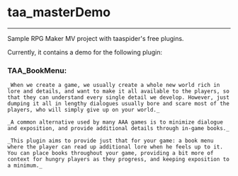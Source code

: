 # taa_masterDemo
---

Sample RPG Maker MV project with taaspider's free plugins.

Currently, it contains a demo for the following plugin:

### **TAA_BookMenu**:
  
    _When we create a game, we usually create a whole new world rich in lore and details, and want to make it all available to the players, so that they can understand every single detail we develop. However, just dumping it all in lengthy dialogues usually bore and scare most of the players, who will simply give up on your world._

    _A common alternative used by many AAA games is to minimize dialogue and exposition, and provide additional details through in-game books._
    
    _This plugin aims to provide just that for your game: a book menu where the player can read up additional lore when he feels up to it. You can place books throughout your game, providing a bit more of context for hungry players as they progress, and keeping exposition to a minimum._
